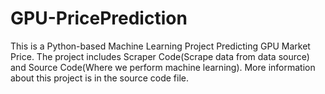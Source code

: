 # GPU-PricePrediction
This is a Python-based Machine Learning Project Predicting GPU Market Price. The project includes Scraper Code(Scrape data from data source) and Source Code(Where we perform machine learning). More information about this project is in the source code file.
